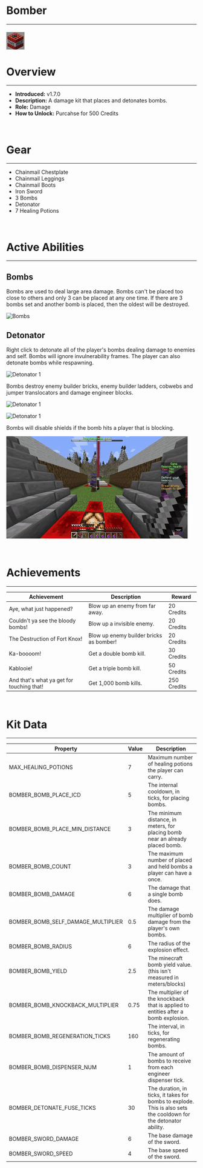 
# Bomber

***

#### ![bomber-icon](../assets/kits/bomber/bomber-icon.jpg)

# Overview
***
- **Introduced:** v1.7.0
- **Description:** A damage kit that places and detonates bombs.
- **Role:** Damage
- **How to Unlock:** Purcahse for 500 Credits

<br />  

# Gear
***
- Chainmail Chestplate
- Chainmail Leggings
- Chainmail Boots
- Iron Sword
- 3 Bombs
- Detonator
- 7 Healing Potions

<br />  

# Active Abilities
***
## Bombs
Bombs are used to deal large area damage. Bombs can't be placed too close to others and only 3 can be placed at any one time. If there are 3 bombs set and another bomb is placed, then the oldest will be destroyed.

![Bombs](../assets/kits/bomber/Bomber%20-%20Bombs.gif)

## Detonator
Right click to detonate all of the player's bombs dealing damage to enemies and self. Bombs will ignore invulnerability frames. The player can also detonate bombs while respawning.

![Detonator 1](../assets/kits/bomber/Bomber%20-%20Detonate.gif)

Bombs destroy enemy builder bricks, enemy builder ladders, cobwebs and jumper translocators and damage engineer blocks.

![Detonator 1](../assets/kits/bomber/Bomber%20-%20Detonate%20Bricks.gif)

![Detonator 1](../assets/kits/bomber/Bomber%20-%20Detonate%20Engineer%20Blocks.gif)

Bombs will disable shields if the bomb hits a player that is blocking.

![Detonator 1](../assets/kits/bomber/Bomber%20-%20Detonate%20Shield.gif)

<br />  

# Achievements
***

| Achievement | Description | Reward |
| ----------- | ----------- | ------ |
| Aye, what just happened? | Blow up an enemy from far away. | 20 Credits |
| Couldn't ya see the bloody bombs! | Blow up a invisible enemy. | 20 Credits |
| The Destruction of Fort Knox! | Blow up enemy builder bricks as bomber! | 20 Credits |
| Ka-boooom! | Get a double bomb kill. | 30 Credits |
| Kablooie! | Get a triple bomb kill. | 50 Credits |
| And that's what ya get for touching that! | Get 1,000 bomb kills. | 250 Credits |

<br />  

# Kit Data
***

| Property | Value | Description |
|----------|-------|-------------|
| MAX_HEALING_POTIONS | 7 | Maximum number of healing potions the player can carry. |
| BOMBER_BOMB_PLACE_ICD | 5 | The internal cooldown, in ticks, for placing bombs. |
| BOMBER_BOMB_PLACE_MIN_DISTANCE | 3 | The minimum distance, in meters, for placing bomb near an already placed bomb. |
| BOMBER_BOMB_COUNT | 3 | The maximum number of placed and held bombs a player can have a once. |
| BOMBER_BOMB_DAMAGE | 6 | The damage that a single bomb does. |
| BOMBER_BOMB_SELF_DAMAGE_MULTIPLIER | 0.5 | The damage multiplier of bomb damage from the player's own bombs.|
| BOMBER_BOMB_RADIUS | 6 | The radius of the explosion effect. |
| BOMBER_BOMB_YIELD | 2.5 | The minecraft bomb yield value. (this isn't measured in meters/blocks) |
| BOMBER_BOMB_KNOCKBACK_MULTIPLIER | 0.75 | The multiplier of the knockback that is applied to entities after a bomb explosion. |
| BOMBER_BOMB_REGENERATION_TICKS | 160 | The interval, in ticks, for regenerating bombs. |
| BOMBER_BOMB_DISPENSER_NUM | 1 | The amount of bombs to receive from each engineer dispenser tick. |
| BOMBER_DETONATE_FUSE_TICKS | 30 | The duration, in ticks, it takes for bombs to explode. This is also sets the cooldown for the detonator ability. |
| BOMBER_SWORD_DAMAGE | 6 | The base damage of the sword. |
| BOMBER_SWORD_SPEED | 4 | The base speed of the sword. |
